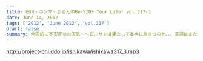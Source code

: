```yaml
---
title: 石川・ホンマ・ぶるんのBe-SIDE Your Life! vol.317-3
date: June 14, 2012
tags: ['2012', 'June 2012', 'vol.317']
draft: false
summary: 全国的に不安定なお天気～～石川サンは果たして本当に旅立つのか、、、来週はまたまた珍道中報告か！？うらやましいなぁ。ＮＡＭＡＥ
---
```


http://project-phi.ddo.jp/ishikawa/ishikawa317_3.mp3